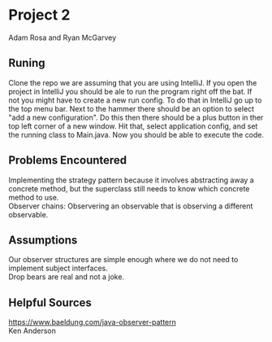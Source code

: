 # Project 2
Adam Rosa and Ryan McGarvey

## Runing
Clone the repo we are assuming that you are using IntelliJ. If you open the project in IntelliJ you should be ale to run the program right off the bat. If not you might have to create a new run config. To do that in IntelliJ go up to the top menu bar. Next to the hammer there should be an option to select "add a new configuration". Do this then there should be a plus button in ther top left corner of a new window. Hit that, select application config, and set the running class to Main.java. Now you should be able to execute the code.
  
## Problems Encountered
Implementing the strategy pattern because it involves abstracting away a concrete method, but the superclass still needs to know which concrete method to use. \
Observer chains: Observering an observable that is observing a different observable.
  
## Assumptions
Our observer structures are simple enough where we do not need to implement subject interfaces. \
Drop bears are real and not a joke.

## Helpful Sources
https://www.baeldung.com/java-observer-pattern \
Ken Anderson
